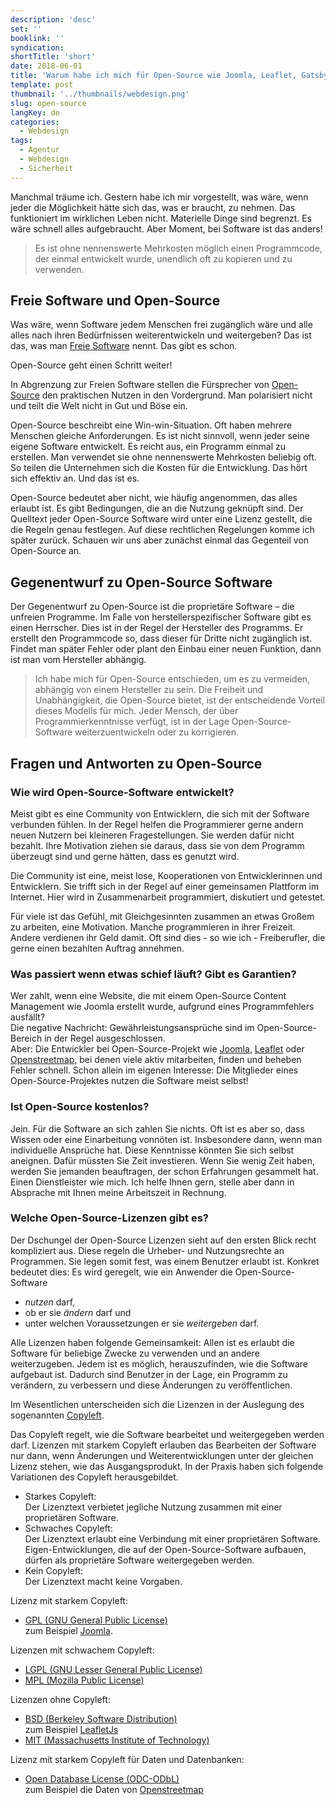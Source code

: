 ```yaml
---
description: 'desc'
set: ''
booklink: ''
syndication:
shortTitle: 'short'
date: 2018-06-01
title: 'Warum habe ich mich für Open-Source wie Joomla, Leaflet, Gatsby oder OpenStreetMap entschieden?'
template: post
thumbnail: '../thumbnails/webdesign.png'
slug: open-source
langKey: de
categories:
  - Webdesign
tags:
  - Agentur
  - Webdesign
  - Sicherheit
---
```


Manchmal träume ich. Gestern habe ich mir vorgestellt, was wäre, wenn jeder die Möglichkeit hätte sich das, was er braucht, zu nehmen. Das funktioniert im wirklichen Leben nicht. Materielle Dinge sind begrenzt. Es wäre schnell alles aufgebraucht. Aber Moment, bei Software ist das anders!

> Es ist ohne nennenswerte Mehrkosten möglich einen Programmcode, der einmal entwickelt wurde, unendlich oft zu kopieren und zu verwenden.

## Freie Software und Open-Source

Was wäre, wenn Software jedem Menschen frei zugänglich wäre und alle alles nach ihren Bedürfnissen weiterentwickeln und weitergeben? Das ist das, was man [Freie Software](https://de.wikipedia.org/w/index.php?title=Freie_Software&oldid=183598704) nennt. Das gibt es schon.

Open-Source geht einen Schritt weiter!

In Abgrenzung zur Freien Software stellen die Fürsprecher von [Open-Source](https://de.wikipedia.org/w/index.php?title=Open_Source&oldid=183977466) den praktischen Nutzen in den Vordergrund. Man polarisiert nicht und teilt die Welt nicht in Gut und Böse ein.

Open-Source beschreibt eine Win-win-Situation. Oft haben mehrere Menschen gleiche Anforderungen. Es ist nicht sinnvoll, wenn jeder seine eigene Software entwickelt. Es reicht aus, ein Programm einmal zu erstellen. Man verwendet sie ohne nennenswerte Mehrkosten beliebig oft. So teilen die Unternehmen sich die Kosten für die Entwicklung. Das hört sich effektiv an. Und das ist es.

Open-Source bedeutet aber nicht, wie häufig angenommen, das alles erlaubt ist. Es gibt Bedingungen, die an die Nutzung geknüpft sind. Der Quelltext jeder Open-Source Software wird unter eine Lizenz gestellt, die die Regeln genau festlegen. Auf diese rechtlichen Regelungen komme ich später zurück. Schauen wir uns aber zunächst einmal das Gegenteil von Open-Source an.

## Gegenentwurf zu Open-Source Software

Der Gegenentwurf zu Open-Source ist die proprietäre Software – die unfreien Programme. Im Falle von herstellerspezifischer Software gibt es einen Herrscher. Dies ist in der Regel der Hersteller des Programms. Er erstellt den Programmcode so, dass dieser für Dritte nicht zugänglich ist. Findet man später Fehler oder plant den Einbau einer neuen Funktion, dann ist man vom Hersteller abhängig.

> Ich habe mich für Open-Source entschieden, um es zu vermeiden, abhängig von einem Hersteller zu sein. Die Freiheit und Unabhängigkeit, die Open-Source bietet, ist der entscheidende Vorteil dieses Modells für mich. Jeder Mensch, der über Programmierkenntnisse verfügt, ist in der Lage Open-Source-Software weiterzuentwickeln oder zu korrigieren.

## Fragen und Antworten zu Open-Source

### Wie wird Open-Source-Software entwickelt?

Meist gibt es eine Community von Entwicklern, die sich mit der Software verbunden fühlen. In der Regel helfen die Programmierer gerne andern neuen Nutzern bei kleineren Fragestellungen. Sie werden dafür nicht bezahlt. Ihre Motivation ziehen sie daraus, dass sie von dem Programm überzeugt sind und gerne hätten, dass es genutzt wird.

Die Community ist eine, meist lose, Kooperationen von Entwicklerinnen und Entwicklern. Sie trifft sich in der Regel auf einer gemeinsamen Plattform im Internet. Hier wird in Zusammenarbeit programmiert, diskutiert und getestet.

Für viele ist das Gefühl, mit Gleichgesinnten zusammen an etwas Großem zu arbeiten, eine Motivation. Manche programmieren in ihrer Freizeit. Andere verdienen ihr Geld damit. Oft sind dies - so wie ich - Freiberufler, die gerne einen bezahlten Auftrag annehmen.

### Was passiert wenn etwas schief läuft? Gibt es Garantien?

Wer zahlt, wenn eine Website, die mit einem Open-Source Content Management wie Joomla erstellt wurde, aufgrund eines Programmfehlers ausfällt?  
Die negative Nachricht: Gewährleistungsansprüche sind im Open-Source-Bereich in der Regel ausgeschlossen.  
Aber: Die Entwickler bei Open-Source-Projekt wie [Joomla](https://www.joomla.de/), [Leaflet](https://leafletjs.com/) oder [Openstreetmap,](https://www.openstreetmap.de/) bei denen viele aktiv mitarbeiten, finden und beheben Fehler schnell. Schon allein im eigenen Interesse: Die Mitglieder eines Open-Source-Projektes nutzen die Software meist selbst!  

### Ist Open-Source kostenlos?

Jein. Für die Software an sich zahlen Sie nichts. Oft ist es aber so, dass Wissen oder eine Einarbeitung vonnöten ist. Insbesondere dann, wenn man individuelle Ansprüche hat. Diese Kenntnisse könnten Sie sich selbst aneignen. Dafür müssten Sie Zeit investieren. Wenn Sie wenig Zeit haben, werden Sie jemanden beauftragen, der schon Erfahrungen gesammelt hat. Einen Dienstleister wie mich. Ich helfe Ihnen gern, stelle aber dann in Absprache mit Ihnen meine Arbeitszeit in Rechnung.

### Welche Open-Source-Lizenzen gibt es?

Der Dschungel der Open-Source Lizenzen sieht auf den ersten Blick recht kompliziert aus. Diese regeln die Urheber- und Nutzungsrechte an Programmen. Sie legen somit fest, was einem Benutzer erlaubt ist. Konkret bedeutet dies: Es wird geregelt, wie ein Anwender die Open-Source-Software

- _nutzen_ darf,
- ob er sie _ändern_ darf und
- unter welchen Voraussetzungen er sie _weitergeben_ darf.

Alle Lizenzen haben folgende Gemeinsamkeit: Allen ist es erlaubt die Software für beliebige Zwecke zu verwenden und an andere weiterzugeben. Jedem ist es möglich, herauszufinden, wie die Software aufgebaut ist. Dadurch sind Benutzer in der Lage, ein Programm zu verändern, zu verbessern und diese Änderungen zu veröffentlichen.

Im Wesentlichen unterscheiden sich die Lizenzen in der Auslegung des sogenannten [Copyleft](https://de.wikipedia.org/w/index.php?title=Copyleft&oldid=179815320).

Das Copyleft regelt, wie die Software bearbeitet und weitergegeben werden darf. Lizenzen mit starkem Copyleft erlauben das Bearbeiten der Software nur dann, wenn Änderungen und Weiterentwicklungen unter der gleichen Lizenz stehen, wie das Ausgangsprodukt. In der Praxis haben sich folgende Variationen des Copyleft herausgebildet.

- Starkes Copyleft:  
  Der Lizenztext verbietet jegliche Nutzung zusammen mit einer proprietären Software.
- Schwaches Copyleft:  
  Der Lizenztext erlaubt eine Verbindung mit einer proprietären Software. Eigen-Entwicklungen, die auf der Open-Source-Software aufbauen, dürfen als proprietäre Software weitergegeben werden.
- Kein Copyleft:  
  Der Lizenztext macht keine Vorgaben.

Lizenz mit starkem Copyleft:

- [GPL (GNU General Public License)  
  ](https://en.wikipedia.org/w/index.php?title=GNU_General_Public_License&oldid=875134230)zum Beispiel [Joomla](https://en.wikipedia.org/w/index.php?title=Joomla&oldid=875124331).

Lizenzen mit schwachem Copyleft:

- [LGPL (GNU Lesser General Public License)](https://de.wikipedia.org/w/index.php?title=GNU_Lesser_General_Public_License&oldid=162761887)
- [MPL (Mozilla Public License)](https://de.wikipedia.org/w/index.php?title=Mozilla_Public_License&oldid=175524008)

Lizenzen ohne Copyleft:

- [BSD (Berkeley Software Distribution)  
  ](https://de.wikipedia.org/w/index.php?title=Berkeley_Software_Distribution&oldid=183957156)zum Beispiel [LeafletJs](https://de.wikipedia.org/w/index.php?title=Leaflet&oldid=169411244)
- [MIT (Massachusetts Institute of Technology)](https://de.wikipedia.org/w/index.php?title=MIT-Lizenz&oldid=179210422)

Lizenz mit starkem Copyleft für Daten und Datenbanken:

- [Open Database License (ODC-ODbL)  
  ](<https://de.wikipedia.org/w/index.php?title=Open_Data_Commons&oldid=183117708#Open_Database_License_(ODC-ODbL)>)zum Beispiel die Daten von [Openstreetmap](https://de.wikipedia.org/w/index.php?title=OpenStreetMap&oldid=182716046)
